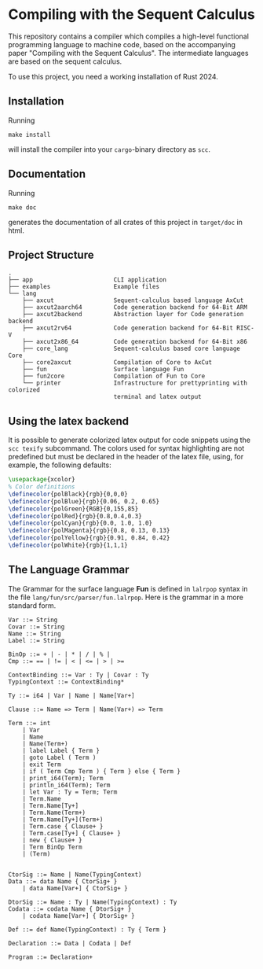 # Compiling with the Sequent Calculus

This repository contains a compiler which compiles a high-level functional
programming language to machine code, based on the accompanying paper "Compiling
with the Sequent Calculus". The intermediate languages are based on the sequent
calculus.

To use this project, you need a working installation of Rust 2024.

## Installation

Running

```console
make install
```

will install the compiler into your `cargo`-binary directory as `scc`.

## Documentation

Running

```console
make doc
```

generates the documentation of all crates of this project in `target/doc` in
html.

## Project Structure

```console
.
├── app                       CLI application
├── examples                  Example files
└── lang
    ├── axcut                 Sequent-calculus based language AxCut
    ├── axcut2aarch64         Code generation backend for 64-Bit ARM
    ├── axcut2backend         Abstraction layer for Code generation backend
    ├── axcut2rv64            Code generation backend for 64-Bit RISC-V
    ├── axcut2x86_64          Code generation backend for 64-Bit x86
    ├── core_lang             Sequent-calculus based core language Core
    ├── core2axcut            Compilation of Core to AxCut
    ├── fun                   Surface language Fun
    ├── fun2core              Compilation of Fun to Core
    └── printer               Infrastructure for prettyprinting with colorized
                              terminal and latex output
```

## Using the latex backend

It is possible to generate colorized latex output for code snippets using the
`scc texify` subcommand. The colors used for syntax highlighting are not
predefined but must be declared in the header of the latex file, using, for
example, the following defaults:

```latex
\usepackage{xcolor}
% Color definitions
\definecolor{polBlack}{rgb}{0,0,0}
\definecolor{polBlue}{rgb}{0.06, 0.2, 0.65}
\definecolor{polGreen}{RGB}{0,155,85}
\definecolor{polRed}{rgb}{0.8,0.4,0.3}
\definecolor{polCyan}{rgb}{0.0, 1.0, 1.0}
\definecolor{polMagenta}{rgb}{0.8, 0.13, 0.13}
\definecolor{polYellow}{rgb}{0.91, 0.84, 0.42}
\definecolor{polWhite}{rgb}{1,1,1}
```

## The Language Grammar

The Grammar for the surface language **Fun** is defined in `lalrpop` syntax in
the file `lang/fun/src/parser/fun.lalrpop`. Here is the grammar in a more
standard form.

```
Var ::= String 
Covar ::= String 
Name ::= String
Label ::= String

BinOp ::= + | - | * | / | % |
Cmp ::= == | != | < | <= | > | >= 

ContextBinding ::= Var : Ty | Covar : Ty
TypingContext ::= ContextBinding*

Ty ::= i64 | Var | Name | Name[Var+]

Clause ::= Name => Term | Name(Var+) => Term

Term ::= int 
    | Var 
    | Name
    | Name(Term+)
    | label Label { Term }
    | goto Label ( Term )
    | exit Term
    | if ( Term Cmp Term ) { Term } else { Term }
    | print_i64(Term); Term
    | println_i64(Term); Term
    | let Var : Ty = Term; Term
    | Term.Name
    | Term.Name[Ty+]
    | Term.Name(Term+)
    | Term.Name[Ty+](Term+)
    | Term.case { Clause+ }
    | Term.case[Ty+] { Clause+ }
    | new { Clause+ }
    | Term BinOp Term
    | (Term)
    
    
CtorSig ::= Name | Name(TypingContext)
Data ::= data Name { CtorSig+ }
    | data Name[Var+] { CtorSig+ }

DtorSig ::= Name : Ty | Name(TypingContext) : Ty
Codata ::= codata Name { DtorSig+ } 
    | codata Name[Var+] { DtorSig+ }

Def ::= def Name(TypingContext) : Ty { Term }

Declaration ::= Data | Codata | Def 

Program ::= Declaration+
```
